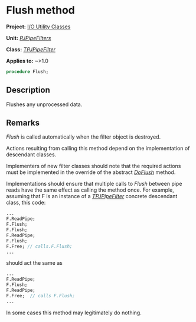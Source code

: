 # Flush method

**Project:** [I/O Utility Classes](../API.md)

**Unit:** [_PJPipeFilters_](./PJPipeFilters.md)

**Class:** [_TPJPipeFilter_](./TPJPipeFilter.md)

**Applies to:** ~>1.0

```pascal
procedure Flush;
```

## Description

Flushes any unprocessed data.

## Remarks

_Flush_ is called automatically when the filter object is destroyed.

Actions resulting from calling this method depend on the implementation of descendant classes.

Implementers of new filter classes should note that the required actions must be implemented in the override of the abstract [_DoFlush_](./TPJPipeFilter-DoFlush.md) method.

Implementations should ensure that multiple calls to _Flush_ between pipe reads have the same effect as calling the method once. For example, assuming that F is an instance of a [_TPJPipeFilter_](./TPJPipeFilter.md) concrete descendant class, this code:

```pascal
...
F.ReadPipe;
F.Flush;
F.Flush;
F.ReadPipe;
F.Flush;
F.Free; // calls.F.Flush;
...
```

should act the same as

```pascal
...
F.ReadPipe;
F.Flush;
F.ReadPipe;
F.Free;  // calls F.Flush;
...
```

In some cases this method may legitimately do nothing.

